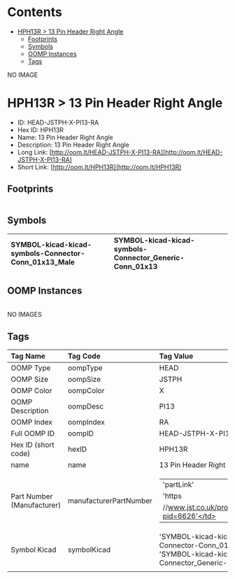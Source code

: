 



Contents
========

* [HPH13R > 13 Pin Header Right Angle](#hph13r--13-pin-header-right-angle)
	* [Footprints](#footprints)
	* [Symbols](#symbols)
	* [OOMP Instances](#oomp-instances)
	* [Tags](#tags)
  
NO IMAGE  
# HPH13R > 13 Pin Header Right Angle

- ID: HEAD-JSTPH-X-PI13-RA
- Hex ID: HPH13R
- Name: 13 Pin Header Right Angle
- Description: 13 Pin Header Right Angle
- Long Link: [http://oom.lt/HEAD-JSTPH-X-PI13-RA](http://oom.lt/HEAD-JSTPH-X-PI13-RA)
- Short Link: [http://oom.lt/HPH13R](http://oom.lt/HPH13R)

## Footprints
  

||||
| :--- | :--- | :--- |

## Symbols
  

|![]()<br>SYMBOL-kicad-kicad-symbols-Connector-Conn_01x13_Male|![]()<br>SYMBOL-kicad-kicad-symbols-Connector_Generic-Conn_01x13||
| :--- | :--- | :--- |

## OOMP Instances
  

||||
| :--- | :--- | :--- |
  
NO IMAGES  
## Tags
  

|Tag Name|Tag Code|Tag Value|
| :--- | :--- | :--- |
|OOMP Type|oompType|HEAD|
|OOMP Size|oompSize|JSTPH|
|OOMP Color|oompColor|X|
|OOMP Description|oompDesc|PI13|
|OOMP Index|oompIndex|RA|
|Full OOMP ID|oompID|HEAD-JSTPH-X-PI13-RA|
|Hex ID (short code)|hexID|HPH13R|
|name|name|13 Pin Header Right Angle|
|Part Number (Manufacturer)|manufacturerPartNumber|<table><tr><td>'partLink'</td></tr><tr><td> 'https</td></tr><tr><td>//www.jst.co.uk/productSeries.php?pid=6626'</td></tr></table>|
|Symbol Kicad|symbolKicad|'SYMBOL-kicad-kicad-symbols-Connector-Conn_01x13_Male', 'SYMBOL-kicad-kicad-symbols-Connector_Generic-Conn_01x13'|
||||
